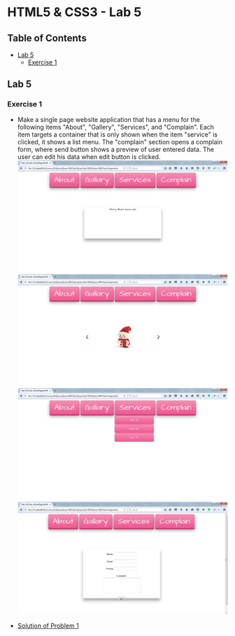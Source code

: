 # HTML5 & CSS3 - Lab 5

## Table of Contents
  - [Lab 5](#lab-5)
    - [Exercise 1](#exercise-1)

## Lab 5
### Exercise 1
  - Make a single page website application that has a menu for the following 
  items "About", "Gallery", "Services", and "Complain". Each item targets a 
  container that is only shown when the item "service" is clicked, it shows a 
  list menu. The "complain" section opens a complain form, where send button 
  shows a preview of user entered data. The user can edit his data when edit 
  button is clicked.
  ![Exercise Illustration No. 1](./assets/images/illustration-1.png)
  ![Exercise Illustration No. 2](./assets/images/illustration-2.png)
  ![Exercise Illustration No. 3](./assets/images/illustration-3.png)
![Exercise Illustration No. 4](./assets/images/illustration-4.png)

  - [Solution of Problem 1](./exercise-1)
